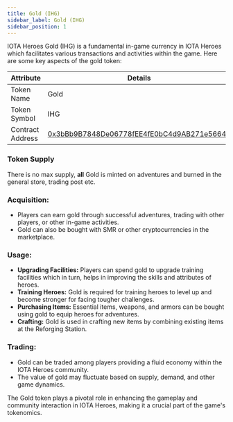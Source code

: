 ```yaml
---
title: Gold (IHG)
sidebar_label: Gold (IHG)
sidebar_position: 1
---
```



IOTA Heroes Gold (IHG) is a fundamental in-game currency in IOTA Heroes which facilitates various transactions and activities within the game. Here are some key aspects of the gold token:

| Attribute        | Details                                      |
|------------------|----------------------------------------------|
| Token Name       | Gold                                         |
| Token Symbol     | IHG       |
| Contract Address | [0x3bBb9B7848De06778fEE4fE0bC4d9AB271e56648](https://explorer.evm.shimmer.network/address/0x3bBb9B7848De06778fEE4fE0bC4d9AB271e56648?tab=contract) |

### Token Supply
There is no max supply, **all** Gold is minted on adventures and burned in the general store, trading post etc.

### Acquisition:
- Players can earn gold through successful adventures, trading with other players, or other in-game activities.
- Gold can also be bought with SMR or other cryptocurrencies in the marketplace.

### Usage:
- **Upgrading Facilities:** Players can spend gold to upgrade training facilities which in turn, helps in improving the skills and attributes of heroes.
- **Training Heroes:** Gold is required for training heroes to level up and become stronger for facing tougher challenges.
- **Purchasing Items:** Essential items, weapons, and armors can be bought using gold to equip heroes for adventures.
- **Crafting:** Gold is used in crafting new items by combining existing items at the Reforging Station.

### Trading:
- Gold can be traded among players providing a fluid economy within the IOTA Heroes community.
- The value of gold may fluctuate based on supply, demand, and other game dynamics.

The Gold token plays a pivotal role in enhancing the gameplay and community interaction in IOTA Heroes, making it a crucial part of the game's tokenomics.

